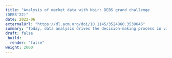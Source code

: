 ```yaml
---
title: "Analysis of market data with Noir: DEBS grand challenge
(DEBS'22)"
date: 2022-06
externalUrl: "https://dl.acm.org/doi/10.1145/3524860.3539646"
summary: "Today, data analysis drives the decision-making process in virtually every human activity. This demands for software platforms that offer simple programming abstractions to express data analysis tasks and that can execute them in an efficient and scalable way..."
draft: false
_build:
  render: "false"
weight: 2000
---
```

